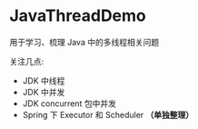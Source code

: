 # JavaThreadDemo
用于学习、梳理 Java 中的多线程相关问题

关注几点:

* JDK 中线程
* JDK 中并发
* JDK concurrent 包中并发
* Spring 下 Executor 和 Scheduler **（单独整理）**

